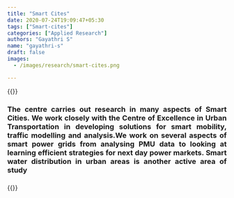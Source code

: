 ```yaml
---
title: "Smart Cites"
date: 2020-07-24T19:09:47+05:30
tags: ["Smart-cites"]
categories: ["Applied Research"]
authors: "Gayathri S"
name: "gayathri-s"
draft: false
images:
  - /images/research/smart-cites.png

---
```


{{<rawhtml>}} 

<div align="justify">
<h3> The centre carries out research in many aspects of Smart Cities. We work closely with the Centre of Excellence in Urban Transportation in developing solutions for smart mobility, traffic modelling and analysis.We work on several aspects of smart power grids from analysing PMU data to looking at learning efficient strategies for next day power markets. Smart water distribution in urban areas is another active area of study <h3>
</div>

{{</rawhtml>}}